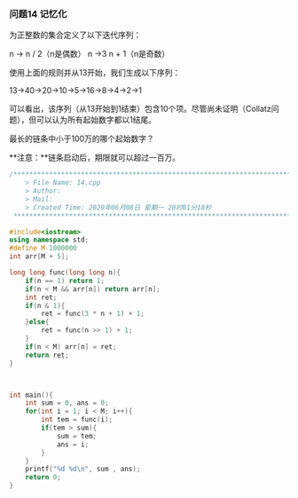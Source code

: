 ### 问题14  记忆化

为正整数的集合定义了以下迭代序列：

n → n / 2（n是偶数）
n →3 n + 1（n是奇数）

使用上面的规则并从13开始，我们生成以下序列：

13→40→20→10→5→16→8→4→2→1

可以看出，该序列（从13开始到1结束）包含10个项。尽管尚未证明（Collatz问题），但可以认为所有起始数字都以1结尾。

最长的链条中小于100万的哪个起始数字？

**注意：**链条启动后，期限就可以超过一百万。



```c++
/*************************************************************************
	> File Name: 14.cpp
	> Author: 
	> Mail: 
	> Created Time: 2020年06月08日 星期一 20时01分18秒
 ************************************************************************/

#include<iostream>
using namespace std;
#define M 1000000
int arr[M + 5];

long long func(long long n){
    if(n == 1) return 1;
    if(n < M && arr[n]) return arr[n];
    int ret;
    if(n & 1){
        ret = func(3 * n + 1) + 1;
    }else{
        ret = func(n >> 1) + 1;
    }
    if(n < M) arr[n] = ret;
    return ret;
}



int main(){
    int sum = 0, ans = 0;    
    for(int i = 1; i < M; i++){
        int tem = func(i);
        if(tem > sum){
            sum = tem;
            ans = i;
        }
    }
    printf("%d %d\n", sum , ans);
    return 0;
}
```

